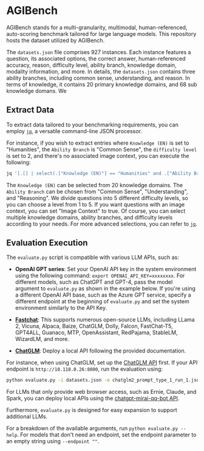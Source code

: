 # AGIBench

AGIBench stands for a multi-granularity, multimodal, human-referenced, auto-scoring benchmark tailored for large language models. This repository hosts the dataset utilized by AGIBench.

The `datasets.json` file comprises 927 instances. Each instance features a question, its associated options, the correct answer, human-referenced accuracy, reason, difficulty level, ability branch, knowledge domain, modality information, and more. In details, the `datasets.json` contains three ability branches, including common sense, understanding, and reason. In terms of knowledge, it contains 20 primary knowledge domains, and 68 sub knowledge domans. We 

## Extract Data

To extract data tailored to your benchmarking requirements, you can employ [`jq`](https://github.com/jqlang/jq), a versatile command-line JSON processor. 

For instance, if you wish to extract entries where `Knowledge (EN)` is set to "Humanities", the `Ability Branch` is "Common Sense", the `difficulty level` is set to 2, and there's no associated image context, you can execute the following:

```bash
jq '[.[] | select(.["Knowledge (EN)"] == "Humanities" and .["Ability Branch"] == "Common Sense" and .Level == 2 and .["Image Context"] == false)]' datasets.json > filtered_data.json
```

The `Knowledge (EN)` can be selected from 20 knowledge domains. The `Ability Branch` can be chosen from "Common Sense", "Understanding", and "Reasoning". We divide questions into 5 different difficulty levels, so you can choose a level from 1 to 5. If you want questions with an image context, you can set "Image Context" to true. Of course, you can select multiple knowledge domains, ability branches, and difficulty levels according to your needs. For more advanced selections, you can refer to [`jq`](https://github.com/jqlang/jq).

## Evaluation Execution

The `evaluate.py` script is compatible with various LLM APIs, such as:

- **OpenAI GPT series**: Set your OpenAI API key in the system environment using the following command: ```export OPENAI_API_KEY=xxxxxxxx```. For different models, such as ChatGPT and GPT-4, pass the model argument to `evaluate.py` as shown in the example below. If you're using a different OpenAI API base, such as the Azure GPT service, specify a different endpoint at the beginning of `evaluate.py` and set the system environment similarly to the API Key.

- **[Fastchat](https://github.com/lm-sys/FastChat)**: This supports numerous open-source LLMs, including LLama 2, Vicuna, Alpaca, Baize, ChatGLM, Dolly, Falcon, FastChat-T5, GPT4ALL, Guanaco, MTP, OpenAssistant, RedPajama, StableLM, WizardLM, and more.

- **[ChatGLM](https://github.com/THUDM/ChatGLM2-6B)**: Deploy a local API following the provided documentation.

For instance, when using ChatGLM, set up the [ChatGLM API](https://github.com/THUDM/ChatGLM2-6B#api-%E9%83%A8%E7%BD%B2) first. If your API endpoint is `http://10.118.0.26:8000`, run the evaluation using:

```bash
python evaluate.py -i datasets.json -o chatglm2_prompt_type_1_run_1.json --model chatglm2 --prompt "" --max_tokens 512 --temperature 1 --n 1 --endpoint http://10.118.0.26:8000
```

For LLMs that only provide web browser access, such as Ernie, Claude, and Spark, you can deploy local APIs using the [chatgpt-mirai-qq-bot API](https://github.com/lss233/chatgpt-mirai-qq-bot#-http-api).

Furthermore, `evaluate.py` is designed for easy expansion to support additional LLMs.

For a breakdown of the available arguments, run `python evaluate.py --help`. For models that don't need an endpoint, set the endpoint parameter to an empty string using `--endpoint ""`.
